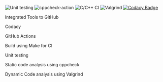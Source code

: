 ![Unit testing](https://github.com/99002514/Activity2/workflows/Unit%20testing/badge.svg)
![cppcheck-action](https://github.com/99002514/Activity2/workflows/cppcheck-action/badge.svg)
![C/C++ CI](https://github.com/99002514/Activity2/workflows/C/C++%20CI/badge.svg)
![Valgrind](https://github.com/99002514/Activity2/workflows/Valgrind/badge.svg)
[![Codacy Badge](https://app.codacy.com/project/badge/Grade/0e6ab3afcf12420d8a12edb43591db8b)](https://www.codacy.com/gh/99002514/Activity2/dashboard?utm_source=github.com&amp;utm_medium=referral&amp;utm_content=99002514/Activity2&amp;utm_campaign=Badge_Grade)

Integrated Tools to GitHub

Codacy

GitHub Actions

Build using Make for CI

Unit testing

Static code analysis using cppcheck

Dynamic Code analysis using Valgrind
